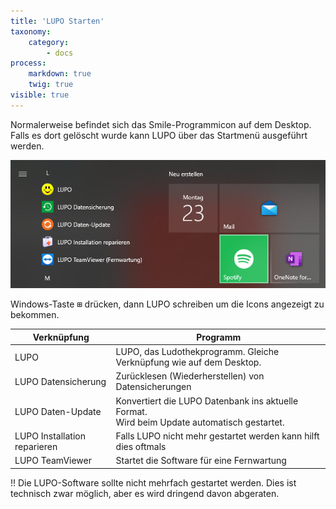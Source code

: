 ```yaml
---
title: 'LUPO Starten'
taxonomy:
    category:
        - docs
process:
    markdown: true
    twig: true
visible: true
---
```


Normalerweise befindet sich das Smile-Programmicon auf dem Desktop. Falls es dort gelöscht wurde kann LUPO über das Startmenü ausgeführt werden.

![start-win10](../../images/start-win10.png?classes=caption "LUPO unter «Alle Apps» im Startmenü von Windows 10")

Windows-Taste <kbd>⊞</kbd> drücken, dann LUPO schreiben um die Icons angezeigt zu bekommen.

| Verknüpfung | Programm |
| ------------- | ------------- |
| LUPO |  LUPO, das Ludothekprogramm. Gleiche Verknüpfung wie auf dem Desktop. |  
| LUPO Datensicherung |  Zurücklesen (Wiederherstellen) von Datensicherungen |    
| LUPO Daten-Update |  Konvertiert die LUPO Datenbank ins aktuelle Format. <br/>Wird beim Update automatisch gestartet. | 
| LUPO Installation reparieren |  Falls LUPO nicht mehr gestartet werden kann hilft dies oftmals |  
| LUPO TeamViewer |  Startet die Software für eine Fernwartung |  


!! Die LUPO-Software sollte nicht mehrfach gestartet werden. Dies ist technisch zwar möglich, aber es wird dringend davon abgeraten.
